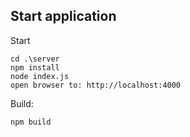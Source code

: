 ## Start application

Start
```
cd .\server
npm install
node index.js
open browser to: http://localhost:4000
```
Build:
```
npm build
```
